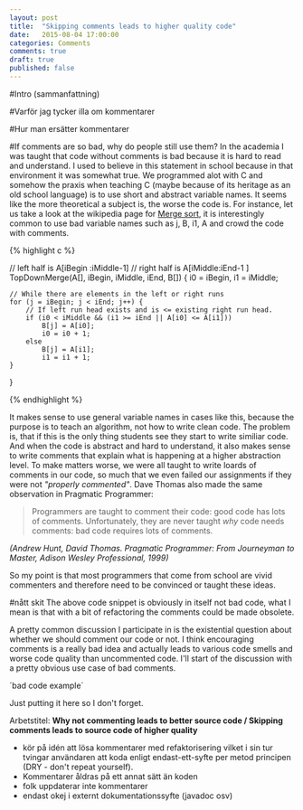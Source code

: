 ```yaml
---
layout: post
title:  "Skipping comments leads to higher quality code"
date:   2015-08-04 17:00:00
categories: Comments
comments: true
draft: true
published: false
---
```


#Intro (sammanfattning)

#Varför jag tycker illa om kommentarer

#Hur man ersätter kommentarer

#If comments are so bad, why do people still use them?
In the academia I was taught that code without comments is bad because it is hard to read and understand. I used to  believe in this statement in school because in that environment it was somewhat true. We programmed alot with C and somehow the praxis when teaching C (maybe because of its heritage as an old school language) is to use short and abstract variable names. It seems like the more theoretical a subject is, the worse the code is. For instance, let us take a look at the wikipedia page for [Merge sort](https://en.wikipedia.org/wiki/Merge_sort), it is interestingly common to use bad variable names such as j, B, i1, A and crowd the code with comments.

{% highlight c %}

//  left half is A[iBegin :iMiddle-1]
// right half is A[iMiddle:iEnd-1   ]
TopDownMerge(A[], iBegin, iMiddle, iEnd, B[])
{
    i0 = iBegin, i1 = iMiddle;
    
    // While there are elements in the left or right runs
    for (j = iBegin; j < iEnd; j++) {
        // If left run head exists and is <= existing right run head.
        if (i0 < iMiddle && (i1 >= iEnd || A[i0] <= A[i1]))
            B[j] = A[i0];
            i0 = i0 + 1;
        else
            B[j] = A[i1];
            i1 = i1 + 1;    
    } 
}

{% endhighlight %}

It makes sense to use general variable names in cases like this, because the purpose is to teach an algorithm, not how to write clean code. The problem is, that if this is the only thing students see they start to write similiar code. And when the code is abstract and hard to understand, it also makes sense to write comments that explain what is happening at a higher abstraction level. To make matters worse, we were all taught to write loards of comments in our code, so much that we even failed our assignments if they were not *"properly commented"*.
Dave Thomas also made the same observation in Pragmatic Programmer:

> Programmers are taught to comment their code: good code has lots of comments. Unfortunately, they are never taught *why* code needs comments: bad code requires lots of comments.

*(Andrew Hunt, David Thomas. Pragmatic Programmer: From Journeyman to Master, Adison Wesley Professional, 1999)*

So my point is that most programmers that come from school are vivid commenters and therefore need to be convinced or taught these ideas. 

#nått skit
The above code snippet is obviously in itself not bad code, what I mean is that with a bit of refactoring the comments could be made obsolete. 



A pretty common discussion I participate in is the existential question about whether we should comment our code or not. I think encouraging comments is a really bad idea and actually leads to various code smells and worse code quality than uncommented code. I'll start of the discussion with a pretty obvious use case of bad comments.

´bad code example´ 










Just putting it here so I don't forget.


Arbetstitel: **Why not commenting leads to better source code / Skipping comments leads to source code of higher quality**
- kör på idén att lösa kommentarer med refaktorisering vilket i sin tur tvingar användaren att koda enligt endast-ett-syfte per metod principen (DRY - don't repeat yourself).
- Kommentarer åldras på ett annat sätt än koden
- folk uppdaterar inte kommentarer
- endast okej i externt dokumentationssyfte (javadoc osv)
